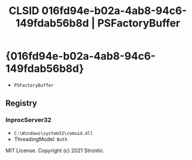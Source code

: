 ﻿---
title: "CLSID 016fd94e-b02a-4ab8-94c6-149fdab56b8d | PSFactoryBuffer"
excerpt: What is COM-Object CLSID 016fd94e-b02a-4ab8-94c6-149fdab56b8d?
---

# {016fd94e-b02a-4ab8-94c6-149fdab56b8d}

* `PSFactoryBuffer`

## Registry


### InprocServer32

* `C:\Windows\system32\comuid.dll`
* ThreadingModel: `Both`

MIT License. Copyright (c) 2021 Strontic.


